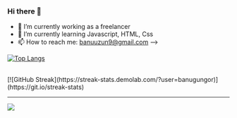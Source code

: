 ### Hi there 👋


- 🔭 I’m currently working as a freelancer
- 🌱 I’m currently learning Javascript, HTML, Css
- 📫 How to reach me: banuuzun9@gmail.com
--> 

[![Top Langs](https://github-readme-stats.vercel.app/api/top-langs/?username=banugungor)](https://github.com/banugungor/github-readme-stats)

<br>
[![GitHub Streak](https://streak-stats.demolab.com/?user=banugungor)](https://git.io/streak-stats)


----------------



![](https://komarev.com/ghpvc/?username=your-github-banugungor&color=orange&for-the-badge)
